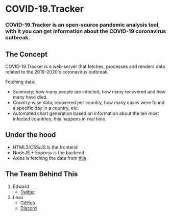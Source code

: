 # COVID-19.Tracker
### COVID-19.Tracker is an open-source pandemic analysis tool, with it you can get information about the COVID-19 coronavirus outbreak.

## The Concept
COVID-19.Tracker is a web-server that fetches, processes and renders data related to the 2019-2020's coronavirus outbreak.

Fetching data:
- Summary; how many people are infected, how many recovered and how many have died.
- Country-wise data; recovered per country, how many cases were found a specific day in a country, etc.
- Automated chart generation based on information about the ten most infected countries, this happens in real time.

## Under the hood
* HTML5/CSS/JS is the frontend
* NodeJS + Express is the backend
* Axios is fetching the data from [this](https://coronavirus-19-api.herokuapp.com/countries)

## The Team Behind This
1. Edward
    * [Twitter](https://twitter.com/EdwardPasenidis)
2. Lean
    * [GitHub](https://github.com/TasosY2K)
    * [Discord](https://xn--rihy934p.ws/discord)
